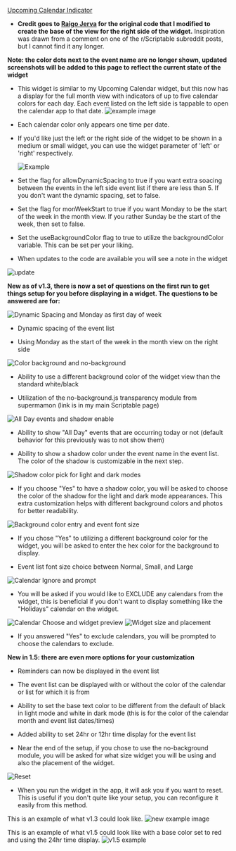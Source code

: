 [Upcoming Calendar Indicator](Upcoming%20Calendar%20Indicator.js)  
* **Credit goes to [Raigo Jerva](https://gist.github.com/rudotriton/b51d227c3d1d9cb497829ae45583224f#instructions) for the original code that I modified to create the base of the view for the right side of the widget.**
    Inspiration was drawn from a comment on one of the r/Scriptable subreddit posts, but I cannot find it any longer. 

**Note: the color dots next to the event name are no longer shown, updated screenshots will be added to this page to reflect the current state of the widget**

* This widget is similar to my Upcoming Calendar widget, but this now has a display for the full month view with indicators of up to five calendar colors for each day. Each event listed on the left side is tappable to open the calendar app to that date. 
![example image](https://i.imgur.com/0QVdD7s.jpg)
* Each calendar color only appears one time per date.
* If you'd like just the left or the right side of the widget to be shown in a medium or small widget, you can use the widget parameter of 'left' or 'right' respectively.
        
    ![Example](https://i.imgur.com/ri9Wzwr.jpg)
* Set the flag for allowDynamicSpacing to true if you want extra soacing between the events in the left side event list if there are less than 5. If you don't want the dynamic spacing, set to false. 
* Set the flag for monWeekStart to true if you want Monday to be the start of the week in the month view. If  you rather Sunday be the start of the week, then set to false.
* Set the useBackgroundColor flag to true to utilize the backgroundColor variable. This can be set per your liking.
* When updates to the code are available you will see a note in the widget
      
![update](https://i.imgur.com/owe3L3W.jpg)

**New as of v1.3, there is now a set of questions on the first run to get things setup for you before displaying in a widget. The questions to be answered are for:**     

  ![Dynamic Spacing and Monday as first day of week](https://i.imgur.com/ZTMxt3g.jpg)
        
  * Dynamic spacing of the event list

  * Using Monday as the start of the week in the month view on the right side
        
  ![Color background and no-background](https://i.imgur.com/cdCuM29.jpg)
  * Ability to use a different background color of the widget view than the standard white/black

  * Utilization of the no-background.js transparency module from supermamon (link is in my main Scriptable page)
        
  ![All Day events and shadow enable](https://i.imgur.com/5JEuCHe.jpg)
  * Ability to show "All Day" events that are occurring today or not (default behavior for this previously was to not show them)
  
  * Ability to show a shadow color under the event name in the event list. The color of the shadow is customizable in the next step. 

  ![Shadow color pick for light and dark modes](https://i.imgur.com/hYEjkmo.jpg)
  * If you choose "Yes" to have a shadow color, you will be asked to choose the color of the shadow for the light and dark mode appearances. This extra customization helps with different background colors and photos for better readability. 

  ![Background color entry and event font size](https://i.imgur.com/K1cBxB9.jpg)
  * If you chose "Yes" to utilizing a different background color for the widget, you will be asked to enter the hex color for the background to display.
      
  * Event list font size choice between Normal, Small, and Large
 
  ![Calendar Ignore and prompt](https://i.imgur.com/a7q2AOU.jpg)
  * You will be asked if you would like to EXCLUDE any calendars from the widget, this is beneficial if you don't want to display something like the "Holidays" calendar on the widget. 
        
  ![Calendar Choose and widget preview](https://i.imgur.com/LKFvBz7.jpg)
  ![Widget size and placement](https://i.imgur.com/HtO8kXN.jpg)
  * If you answered "Yes" to exclude calendars, you will be prompted to choose the calendars to exclude. 
    
**New in 1.5: there are even more options for your customization**
  * Reminders can now be displayed in the event list
  * The event list can be displayed with or without the color of the calendar or list for which it is from
  * Ability to set the base text color to be different from the default of black in light mode and white in dark mode (this is for the color of the calendar month and event list dates/times)
  * Added ability to set 24hr or 12hr time display for the event list
    

* Near the end of the setup, if you chose to use the no-background module, you will be asked for what size widget you will be using and also the placement of the widget. 

![Reset](https://i.imgur.com/w7kYZB9.jpg)
* When you run the widget in the app, it will ask you if you want to reset. This is useful if you don't quite like your setup, you can reconfigure it easily from this method. 

This is an example of what v1.3 could look like. 
![new example image]( https://i.imgur.com/iUci7ty.jpg)

This is an example of what v1.5 could look like with a base color set to red and using the 24hr time display. 
![v1.5 example](https://i.imgur.com/CORi5YL.jpg)
